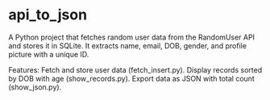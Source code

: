 # api_to_json
A Python project that fetches random user data from the RandomUser API and stores it in SQLite. It extracts name, email, DOB, gender, and profile picture with a unique ID.

Features:
Fetch and store user data (fetch_insert.py).
Display records sorted by DOB with age (show_records.py).
Export data as JSON with total count (show_json.py).
